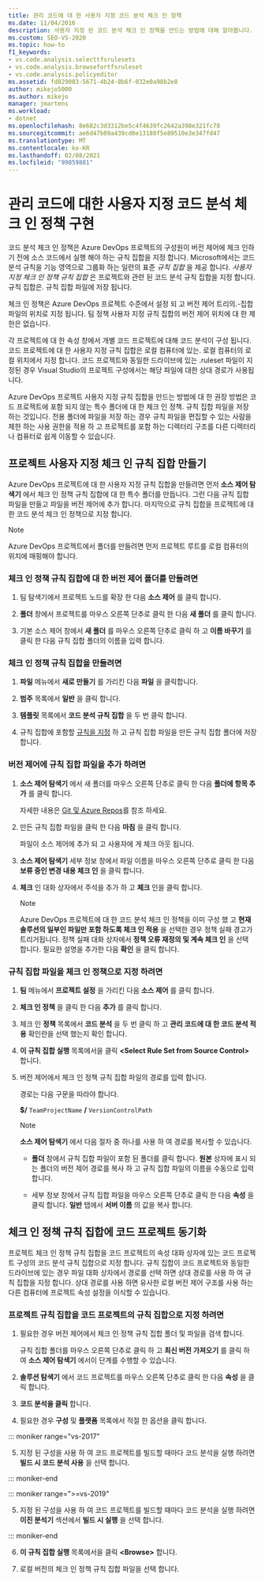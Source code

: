 ```yaml
---
title: 관리 코드에 대 한 사용자 지정 코드 분석 체크 인 정책
ms.date: 11/04/2016
description: 사용자 지정 된 코드 분석 체크 인 정책을 만드는 방법에 대해 알아봅니다. Visual Studio 관리 코드가 Azure DevOps 프로젝트 정책을 준수 하는지 확인 하는 방법을 참조 하세요.
ms.custom: SEO-VS-2020
ms.topic: how-to
f1_keywords:
- vs.code.analysis.selecttfsrulesets
- vs.code.analysis.browsefortfsruleset
- vs.code.analysis.policyeditor
ms.assetid: fd029003-5671-4b24-8b6f-032e0a98b2e8
author: mikejo5000
ms.author: mikejo
manager: jmartens
ms.workload:
- dotnet
ms.openlocfilehash: 8e682c3d3312be5c4f4639fc2642a398e321fc78
ms.sourcegitcommit: ae6d47b09a439cd0e13180f5e89510e3e347fd47
ms.translationtype: MT
ms.contentlocale: ko-KR
ms.lasthandoff: 02/08/2021
ms.locfileid: "99859881"
---
```

# <a name="implement-custom-code-analysis-check-in-policies-for-managed-code"></a>관리 코드에 대한 사용자 지정 코드 분석 체크 인 정책 구현

코드 분석 체크 인 정책은 Azure DevOps 프로젝트의 구성원이 버전 제어에 체크 인하기 전에 소스 코드에서 실행 해야 하는 규칙 집합을 지정 합니다. Microsoft에서는 코드 분석 규칙을 기능 영역으로 그룹화 하는 일련의 표준 *규칙 집합* 을 제공 합니다. *사용자 지정 체크 인 정책 규칙 집합* 은 프로젝트와 관련 된 코드 분석 규칙 집합을 지정 합니다. 규칙 집합은. 규칙 집합 파일에 저장 됩니다.

체크 인 정책은 Azure DevOps 프로젝트 수준에서 설정 되 고 버전 제어 트리의.-집합 파일의 위치로 지정 됩니다. 팀 정책 사용자 지정 규칙 집합의 버전 제어 위치에 대 한 제한은 없습니다.

각 프로젝트에 대 한 속성 창에서 개별 코드 프로젝트에 대해 코드 분석이 구성 됩니다. 코드 프로젝트에 대 한 사용자 지정 규칙 집합은 로컬 컴퓨터에 있는. 로컬 컴퓨터의 로컬 위치에서 지정 합니다. 코드 프로젝트와 동일한 드라이브에 있는 .ruleset 파일이 지정된 경우 Visual Studio의 프로젝트 구성에서는 해당 파일에 대한 상대 경로가 사용됩니다.

Azure DevOps 프로젝트 사용자 지정 규칙 집합을 만드는 방법에 대 한 권장 방법은 코드 프로젝트에 포함 되지 않는 특수 폴더에 대 한 체크 인 정책. 규칙 집합 파일을 저장 하는 것입니다. 전용 폴더에 파일을 저장 하는 경우 규칙 파일을 편집할 수 있는 사람을 제한 하는 사용 권한을 적용 하 고 프로젝트를 포함 하는 디렉터리 구조를 다른 디렉터리나 컴퓨터로 쉽게 이동할 수 있습니다.

## <a name="create-the-project-custom-check-in-rule-set"></a>프로젝트 사용자 지정 체크 인 규칙 집합 만들기

Azure DevOps 프로젝트에 대 한 사용자 지정 규칙 집합을 만들려면 먼저 **소스 제어 탐색기** 에서 체크 인 정책 규칙 집합에 대 한 특수 폴더를 만듭니다. 그런 다음 규칙 집합 파일을 만들고 파일을 버전 제어에 추가 합니다. 마지막으로 규칙 집합을 프로젝트에 대 한 코드 분석 체크 인 정책으로 지정 합니다.

> [!NOTE]
> Azure DevOps 프로젝트에서 폴더를 만들려면 먼저 프로젝트 루트를 로컬 컴퓨터의 위치에 매핑해야 합니다.

### <a name="to-create-the-version-control-folder-for-the-check-in-policy-rule-set"></a>체크 인 정책 규칙 집합에 대 한 버전 제어 폴더를 만들려면

1. 팀 탐색기에서 프로젝트 노드를 확장 한 다음 **소스 제어** 를 클릭 합니다.

2. **폴더** 창에서 프로젝트를 마우스 오른쪽 단추로 클릭 한 다음 **새 폴더** 를 클릭 합니다.

3. 기본 소스 제어 창에서 **새 폴더** 를 마우스 오른쪽 단추로 클릭 하 고 **이름 바꾸기** 를 클릭 한 다음 규칙 집합 폴더의 이름을 입력 합니다.

### <a name="to-create-the-check-in-policy-rule-set"></a>체크 인 정책 규칙 집합을 만들려면

1. **파일** 메뉴에서 **새로 만들기** 를 가리킨 다음 **파일** 을 클릭합니다.

2. **범주** 목록에서 **일반** 을 클릭 합니다.

3. **템플릿** 목록에서 **코드 분석 규칙 집합** 을 두 번 클릭 합니다.

4. 규칙 집합에 포함할 [규칙을 지정](../code-quality/how-to-create-a-custom-rule-set.md) 하 고 규칙 집합 파일을 만든 규칙 집합 폴더에 저장 합니다.

### <a name="to-add-the-rule-set-file-to-version-control"></a>버전 제어에 규칙 집합 파일을 추가 하려면

1. **소스 제어 탐색기** 에서 새 폴더를 마우스 오른쪽 단추로 클릭 한 다음 **폴더에 항목 추가** 를 클릭 합니다.

     자세한 내용은 [Git 및 Azure Repos](/azure/devops/repos/git/overview?view=vsts&preserve-view=true)를 참조 하세요.

2. 만든 규칙 집합 파일을 클릭 한 다음 **마침** 을 클릭 합니다.

     파일이 소스 제어에 추가 되 고 사용자에 게 체크 아웃 됩니다.

3. **소스 제어 탐색기** 세부 정보 창에서 파일 이름을 마우스 오른쪽 단추로 클릭 한 다음 **보류 중인 변경 내용 체크 인** 을 클릭 합니다.

4. **체크** 인 대화 상자에서 주석을 추가 하 고 **체크** 인을 클릭 합니다.

    > [!NOTE]
    > Azure DevOps 프로젝트에 대 한 코드 분석 체크 인 정책을 이미 구성 했 고 **현재 솔루션의 일부인 파일만 포함 하도록 체크 인 적용** 을 선택한 경우 정책 실패 경고가 트리거됩니다. 정책 실패 대화 상자에서 **정책 오류 재정의 및 계속 체크 인** 을 선택 합니다. 필요한 설명을 추가한 다음 **확인** 을 클릭 합니다.

### <a name="to-specify-the-rule-set-file-as-the-check-in-policy"></a>규칙 집합 파일을 체크 인 정책으로 지정 하려면

1. **팀** 메뉴에서 **프로젝트 설정** 을 가리킨 다음 **소스 제어** 를 클릭 합니다.

2. **체크 인 정책** 을 클릭 한 다음 **추가** 를 클릭 합니다.

3. 체크 인 **정책** 목록에서 **코드 분석** 을 두 번 클릭 하 고 **관리 코드에 대 한 코드 분석 적용** 확인란을 선택 했는지 확인 합니다.

4. **이 규칙 집합 실행** 목록에서을 클릭 **\<Select Rule Set from Source Control>** 합니다.

5. 버전 제어에서 체크 인 정책 규칙 집합 파일의 경로를 입력 합니다.

     경로는 다음 구문을 따라야 합니다.

     **$/** `TeamProjectName` **/** `VersionControlPath`

    > [!NOTE]
    > **소스 제어 탐색기** 에서 다음 절차 중 하나를 사용 하 여 경로를 복사할 수 있습니다.

    - **폴더** 창에서 규칙 집합 파일이 포함 된 폴더를 클릭 합니다. **원본** 상자에 표시 되는 폴더의 버전 제어 경로를 복사 하 고 규칙 집합 파일의 이름을 수동으로 입력 합니다.

    - 세부 정보 창에서 규칙 집합 파일을 마우스 오른쪽 단추로 클릭 한 다음 **속성** 을 클릭 합니다. **일반** 탭에서 **서버 이름** 의 값을 복사 합니다.

## <a name="synchronize-code-projects-to-the-check-in-policy-rule-set"></a>체크 인 정책 규칙 집합에 코드 프로젝트 동기화

프로젝트 체크 인 정책 규칙 집합을 코드 프로젝트의 속성 대화 상자에 있는 코드 프로젝트 구성의 코드 분석 규칙 집합으로 지정 합니다. 규칙 집합이 코드 프로젝트와 동일한 드라이브에 있는 경우 파일 대화 상자에서 경로를 선택 하면 상대 경로를 사용 하 여 규칙 집합을 지정 합니다. 상대 경로를 사용 하면 유사한 로컬 버전 제어 구조를 사용 하는 다른 컴퓨터에 프로젝트 속성 설정을 이식할 수 있습니다.

### <a name="to-specify-a-project-rule-set-as-the-rule-set-of-a-code-project"></a>프로젝트 규칙 집합을 코드 프로젝트의 규칙 집합으로 지정 하려면

1. 필요한 경우 버전 제어에서 체크 인 정책 규칙 집합 폴더 및 파일을 검색 합니다.

   규칙 집합 폴더를 마우스 오른쪽 단추로 클릭 하 고 **최신 버전 가져오기** 를 클릭 하 여 **소스 제어 탐색기** 에서이 단계를 수행할 수 있습니다.

2. **솔루션 탐색기** 에서 코드 프로젝트를 마우스 오른쪽 단추로 클릭 한 다음 **속성** 을 클릭 합니다.

3. **코드 분석을 클릭** 합니다.

4. 필요한 경우 **구성** 및 **플랫폼** 목록에서 적절 한 옵션을 클릭 합니다.

::: moniker range="vs-2017"

5. 지정 된 구성을 사용 하 여 코드 프로젝트를 빌드할 때마다 코드 분석을 실행 하려면 **빌드 시 코드 분석 사용** 을 선택 합니다.

::: moniker-end

::: moniker range=">=vs-2019"

5. 지정 된 구성을 사용 하 여 코드 프로젝트를 빌드할 때마다 코드 분석을 실행 하려면 **이진 분석기** 섹션에서 **빌드 시 실행** 을 선택 합니다.

::: moniker-end

6. **이 규칙 집합 실행** 목록에서을 클릭 **\<Browse>** 합니다.

8. 로컬 버전의 체크 인 정책 규칙 집합 파일을 선택 합니다.
